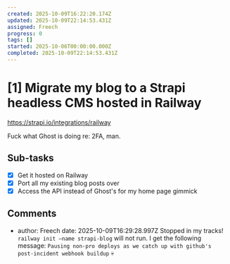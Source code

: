 ```yaml
---
created: 2025-10-09T16:22:20.174Z
updated: 2025-10-09T22:14:53.431Z
assigned: Freech
progress: 0
tags: []
started: 2025-10-06T00:00:00.000Z
completed: 2025-10-09T22:14:53.431Z
---
```


# [1] Migrate my blog to a Strapi headless CMS hosted in Railway

https://strapi.io/integrations/railway

Fuck what Ghost is doing re: 2FA, man.

## Sub-tasks

- [x] Get it hosted on Railway
- [x] Port all my existing blog posts over
- [x] Access the API instead of Ghost's for my home page gimmick

## Comments

- author: Freech
  date: 2025-10-09T16:29:28.997Z
  Stopped in my tracks! `railway init —name strapi-blog` will not run. I get the following message: `Pausing non-pro deploys as we catch up with github's post-incident webhook buildup` :skull:
